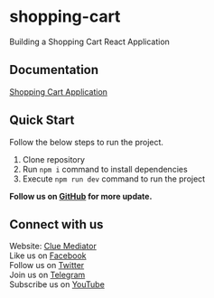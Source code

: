# shopping-cart
Building a Shopping Cart React Application

## Documentation

[Shopping Cart Application](https://www.cluemediator.com/tag/shopping-cart)

## Quick Start

Follow the below steps to run the project.

1. Clone repository
2. Run `npm i` command to install dependencies
3. Execute `npm run dev` command to run the project

**Follow us on [GitHub](https://github.com/cluemediator) for more update.**

## Connect with us

Website: [Clue Mediator](https://www.cluemediator.com)  
Like us on [Facebook](https://www.facebook.com/thecluemediator)  
Follow us on [Twitter](https://twitter.com/cluemediator)  
Join us on [Telegram](https://t.me/cluemediator)  
Subscribe us on [YouTube](https://www.youtube.com/ClueMediator)
